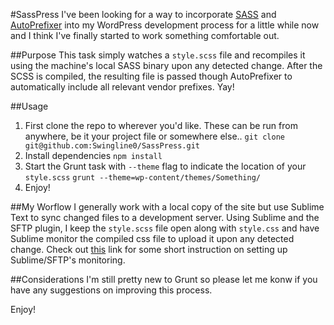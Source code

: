#SassPress
I've been looking for a way to incorporate [SASS](http://sass-lang.com/) and [AutoPrefixer](https://github.com/ai/autoprefixer) into my WordPress development process for a little while now and I think I've finally started to work something comfortable out.

##Purpose
This task simply watches a `style.scss` file and recompiles it using the machine's local SASS binary upon any detected change. After the SCSS is compiled, the resulting file is passed though AutoPrefixer to automatically include all relevant vendor prefixes. Yay! 

##Usage
1. First clone the repo to wherever you'd like. These can be run from anywhere, be it your project file or somewhere else..
 `git clone git@github.com:Swingline0/SassPress.git`
2. Install dependencies
 `npm install`
3. Start the Grunt task with `--theme` flag to indicate the location of your `style.scss` 
 `grunt --theme=wp-content/themes/Something/`
4. Enjoy!

##My Worflow
I generally work with a local copy of the site but use Sublime Text to sync changed files to a development server. Using Sublime and the SFTP plugin, I keep the `style.scss` file open along with `style.css` and have Sublime monitor the compiled css file to upload it upon any detected change. Check out [this](http://stackoverflow.com/a/21557820/2354352) link for some short instruction on setting up Sublime/SFTP's monitoring.

##Considerations
I'm still pretty new to Grunt so please let me konw if you have any suggestions on improving this process. 

Enjoy!
